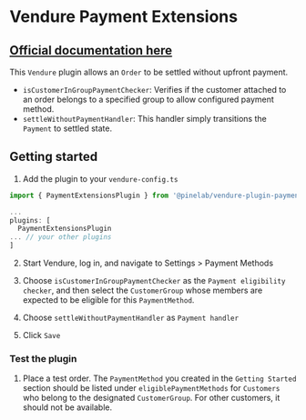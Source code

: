 # Vendure Payment Extensions

## [Official documentation here](https://pinelab-plugins.com/plugin/vendure-plugin-payment-extensions)

This `Vendure` plugin allows an `Order` to be settled without upfront payment.

- `isCustomerInGroupPaymentChecker`: Verifies if the customer attached to an order belongs to a specified group to allow configured payment method.
- `settleWithoutPaymentHandler`: This handler simply transitions the `Payment` to settled state.

## Getting started

1. Add the plugin to your `vendure-config.ts`

```ts
import { PaymentExtensionsPlugin } from '@pinelab/vendure-plugin-payment-extensions';

...
plugins: [
  PaymentExtensionsPlugin
... // your other plugins
]

```

2. Start Vendure, log in, and navigate to Settings > Payment Methods
3. Choose `isCustomerInGroupPaymentChecker` as the `Payment eligibility checker`, and then select the `CustomerGroup` whose members are expected to be eligible for this `PaymentMethod`.

4. Choose `settleWithoutPaymentHandler` as `Payment handler`
5. Click `Save`

### Test the plugin

1. Place a test order. The `PaymentMethod` you created in the `Getting Started` section should be listed under `eligiblePaymentMethods` for `Customers` who belong to the designated `CustomerGroup`. For other customers, it should not be available.
